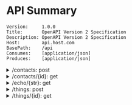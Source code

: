 # API Summary

```
Version:     1.0.0
Title:       OpenAPI Version 2 Specification
Description: OpenAPI Version 2 Specification
Host:        api.host.com
BasePath:    /api
Consumes:    [application/json]
Produces:    [application/json]
```

<details>
<summary>/contacts: post</summary>


```

```

`body parameter`
- body: `models.ContactRequest`
	- input: `string`

`responses`
- code: `200`, type: `models.ContactResponse`
	- output: `string`
- `default`, type: `Error`
	- code: `integer`
	- status: `string`
</details>

<details>
<summary>/contacts/{id}: get</summary>


```

```

`query parameters`
- id: `integer`


`responses`
- code: `200`, type: `models.ContactResponse`
	- output: `string`
- `default`, type: `Error`
	- code: `integer`
	- status: `string`
</details>

<details>
<summary>/echo/{str}: get</summary>


```

```

`path parameters`
- str: `string`


`responses`
- code: `200`, type: `services.EchoResponse`
	- output: `string`
- `default`, type: `Error`
	- code: `integer`
	- status: `string`
</details>

<details>
<summary>/things: post</summary>


```

```

`body parameter`
- body: `models.ThingRequest`
	- input: `string`

`responses`
- code: `200`, type: `models.ThingResponse`
	- output: `string`
- `default`, type: `Error`
	- code: `integer`
	- status: `string`
</details>

<details>
<summary>/things/{id}: get</summary>


```

```

`query parameters`
- id: `integer`


`responses`
- code: `200`, type: `models.ThingResponse`
	- output: `string`
- `default`, type: `Error`
	- code: `integer`
	- status: `string`
</details>


